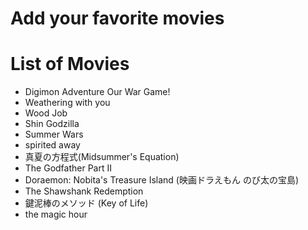 # Add your favorite movies

# List of Movies
 - Digimon Adventure Our War Game!
 - Weathering with you
 - Wood Job
 - Shin Godzilla
 - Summer Wars
 - spirited away
 - 真夏の方程式(Midsummer's Equation)
 - The Godfather Part II
 - Doraemon: Nobita's Treasure Island (映画ドラえもん のび太の宝島) 
 - The Shawshank Redemption
 - 鍵泥棒のメソッド (Key of Life)
 - the magic hour
